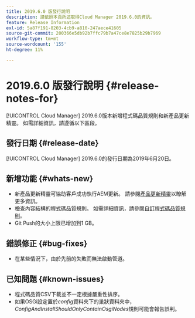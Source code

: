 ```yaml
---
title: 2019.6.0 版發行說明
description: 請依照本頁所述取得Cloud Manager 2019.6.0的資訊。
feature: Release Information
exl-id: 5a87f191-8203-4cb9-a810-247aece41605
source-git-commit: 200366e5db92b7ffc79b7a47ce8e7825b29b7969
workflow-type: tm+mt
source-wordcount: '155'
ht-degree: 11%

---
```


# 2019.6.0 版發行說明 {#release-notes-for}

[!UICONTROL Cloud Manager] 2019.6.0版本新增程式碼品質規則和新產品更新精靈。 如需詳細資訊，請遵循以下區段。

## 發行日期 {#release-date}

[!UICONTROL Cloud Manager] 2019.6.0的發行日期為2019年6月20日。

## 新增功能 {#whats-new}

* 新產品更新精靈可協助客戶成功執行AEM更新。 請參閱[產品更新精靈](/help/product-update-wizard/overview.md)以瞭解更多資訊。
* 檢查內容結構的程式碼品質規則。 如需詳細資訊，請參閱[自訂程式碼品質規則](/help/using/custom-code-quality-rules.md)。
* Git Push的大小上限已增加到1 GB。

## 錯誤修正 {#bug-fixes}

* 在某些情況下，由於先前的失敗而無法啟動管道。

## 已知問題 {#known-issues}

* 程式碼品質CSV下載並不一定根據嚴重性排序。
* 如果OSGi設定置於&#x200B;*config*&#x200B;資料夾下的巢狀資料夾中，*ConfigAndInstallShouldOnlyContainOsgiNodes*&#x200B;規則可能會報告誤判。

